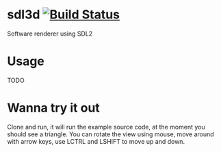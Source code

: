 # sdl3d [![Build Status](https://travis-ci.org/ca1ek/sdl3d.svg?branch=master)](https://travis-ci.org/ca1ek/sdl3d)
Software renderer using SDL2

# Usage
TODO

# Wanna try it out
Clone and run, it will run the example source code, at the moment you should see a triangle.
You can rotate the view using mouse, move around with arrow keys, use LCTRL and LSHIFT to move up and down.
